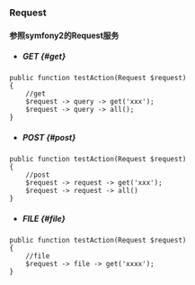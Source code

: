 ### Request

#### 参照symfony2的Request服务

* ##### GET {#get}

```
public function testAction(Request $request)
{
    //get
    $request -> query -> get('xxx');
    $request -> query -> all();
}
```

* ##### POST {#post}

```
public function testAction(Request $request)
{
    //post
    $request -> request -> get('xxx');
    $request -> request -> all()
}
```

* ##### FILE {#file}

```
public function testAction(Request $request)
{
    //file
    $request -> file -> get('xxxx');
}
```



